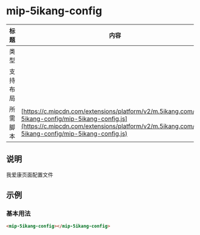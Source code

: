 # mip-5ikang-config

标题|内容
----|----
类型|
支持布局|
所需脚本| [https://c.mipcdn.com/extensions/platform/v2/m.5ikang.com/mip-5ikang-config/mip-5ikang-config.js](https://c.mipcdn.com/extensions/platform/v2/m.5ikang.com/mip-5ikang-config/mip-5ikang-config.js)

## 说明

我爱康页面配置文件

## 示例

### 基本用法

```html
<mip-5ikang-config></mip-5ikang-config>
```
